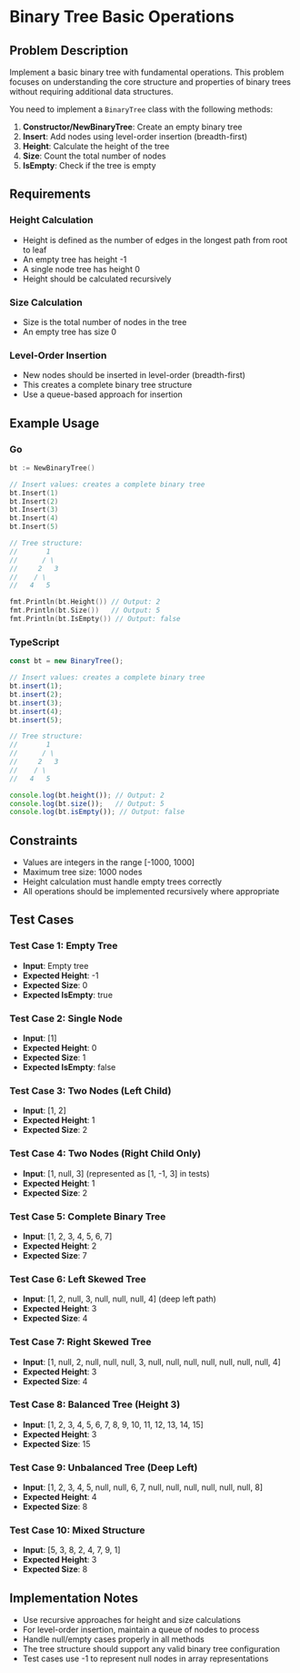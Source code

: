 # Binary Tree Basic Operations

## Problem Description

Implement a basic binary tree with fundamental operations. This problem focuses on understanding the core structure and properties of binary trees without requiring additional data structures.

You need to implement a `BinaryTree` class with the following methods:

1. **Constructor/NewBinaryTree**: Create an empty binary tree
2. **Insert**: Add nodes using level-order insertion (breadth-first)
3. **Height**: Calculate the height of the tree
4. **Size**: Count the total number of nodes
5. **IsEmpty**: Check if the tree is empty

## Requirements

### Height Calculation
- Height is defined as the number of edges in the longest path from root to leaf
- An empty tree has height -1
- A single node tree has height 0
- Height should be calculated recursively

### Size Calculation
- Size is the total number of nodes in the tree
- An empty tree has size 0

### Level-Order Insertion
- New nodes should be inserted in level-order (breadth-first)
- This creates a complete binary tree structure
- Use a queue-based approach for insertion

## Example Usage

### Go
```go
bt := NewBinaryTree()

// Insert values: creates a complete binary tree
bt.Insert(1)
bt.Insert(2) 
bt.Insert(3)
bt.Insert(4)
bt.Insert(5)

// Tree structure:
//       1
//      / \
//     2   3
//    / \
//   4   5

fmt.Println(bt.Height()) // Output: 2
fmt.Println(bt.Size())   // Output: 5
fmt.Println(bt.IsEmpty()) // Output: false
```

### TypeScript
```typescript
const bt = new BinaryTree();

// Insert values: creates a complete binary tree
bt.insert(1);
bt.insert(2);
bt.insert(3);
bt.insert(4);
bt.insert(5);

// Tree structure:
//       1
//      / \
//     2   3
//    / \
//   4   5

console.log(bt.height()); // Output: 2
console.log(bt.size());   // Output: 5
console.log(bt.isEmpty()); // Output: false
```

## Constraints

- Values are integers in the range [-1000, 1000]
- Maximum tree size: 1000 nodes
- Height calculation must handle empty trees correctly
- All operations should be implemented recursively where appropriate

## Test Cases

### Test Case 1: Empty Tree
- **Input**: Empty tree
- **Expected Height**: -1
- **Expected Size**: 0
- **Expected IsEmpty**: true

### Test Case 2: Single Node
- **Input**: [1]
- **Expected Height**: 0
- **Expected Size**: 1
- **Expected IsEmpty**: false

### Test Case 3: Two Nodes (Left Child)
- **Input**: [1, 2]
- **Expected Height**: 1
- **Expected Size**: 2

### Test Case 4: Two Nodes (Right Child Only)
- **Input**: [1, null, 3] (represented as [1, -1, 3] in tests)
- **Expected Height**: 1
- **Expected Size**: 2

### Test Case 5: Complete Binary Tree
- **Input**: [1, 2, 3, 4, 5, 6, 7]
- **Expected Height**: 2
- **Expected Size**: 7

### Test Case 6: Left Skewed Tree
- **Input**: [1, 2, null, 3, null, null, null, 4] (deep left path)
- **Expected Height**: 3
- **Expected Size**: 4

### Test Case 7: Right Skewed Tree
- **Input**: [1, null, 2, null, null, null, 3, null, null, null, null, null, null, null, 4]
- **Expected Height**: 3
- **Expected Size**: 4

### Test Case 8: Balanced Tree (Height 3)
- **Input**: [1, 2, 3, 4, 5, 6, 7, 8, 9, 10, 11, 12, 13, 14, 15]
- **Expected Height**: 3
- **Expected Size**: 15

### Test Case 9: Unbalanced Tree (Deep Left)
- **Input**: [1, 2, 3, 4, 5, null, null, 6, 7, null, null, null, null, null, null, 8]
- **Expected Height**: 4
- **Expected Size**: 8

### Test Case 10: Mixed Structure
- **Input**: [5, 3, 8, 2, 4, 7, 9, 1]
- **Expected Height**: 3
- **Expected Size**: 8

## Implementation Notes

- Use recursive approaches for height and size calculations
- For level-order insertion, maintain a queue of nodes to process
- Handle null/empty cases properly in all methods
- The tree structure should support any valid binary tree configuration
- Test cases use -1 to represent null nodes in array representations